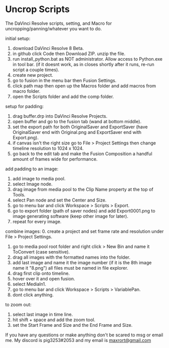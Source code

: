 # Uncrop Scripts
 The DaVinci Resolve scripts, setting, and Macro for uncropping/panning/whatever you want to do.

initial setup:
1. download DaVinci Resolve 8 Beta.
2. in github click Code then Download ZIP. unzip the file.
3. run install_python.bat as NOT administrator. Allow access to Python.exe in tool bar. (if it doesnt work, as in closes shortly after it runs, re-run script a couple times).
3. create new project.
4. go to fusion in the menu bar then Fusion Settings.
5. click path map then open up the Macros folder and add macros from macro folder.
6. open the Scripts folder and add the comp folder.


setup for padding:
1. drag buffer.drp into DaVinci Resolve Projects.
2. open buffer and go to the fusion tab (wand at bottom middle).
3. set the export path for both OriginalSaver and ExportSaver (have OriginalSaver end with Original.png and ExportSaver end with Export.png).
4. if canvas isn't the right size go to File > Project Settings then change timeline resolution to 1024 x 1024.
5. go back to the edit tab and make the Fusion Composition a handful amount of frames wide for performance.


add padding to an image:
1. add image to media pool.
2. select Image node.
3. drag image from media pool to the Clip Name property at the top of Tools.
4. select Pan node and set the Center and Size.
5. go to menu bar and click Workspace > Scripts > Export.
6. go to export folder (path of saver nodes) and add Export0001.png to image generating software (keep other image for later).
7. repeat for every image.


combine images:
0. create a project and set frame rate and resolution under File > Project Settings.
1. go to media pool root folder and right click > New Bin and name it ToConvert (case sensitive).
2. drag all images with the formatted names into the folder.
3. add last image and name it the image number (if it is the 8th image name it "8.png") all files must be named in file explorer.
4. drag first clip onto timeline.
5. hover over it and open fusion.
6. select MediaIn1.
7. go to menu bar and click Workspace > Scripts > VariablePan.
8. dont click anything.

to zoom out:
1. select last image in time line.
2. hit shift + space and add the zoom tool.
3. set the Start Frame and Size and the End Frame and Size.

If you have any questions or make anything don't be scared to msg or email me. My discord is pig3253#2053 and my email is maxrort@gmail.com

